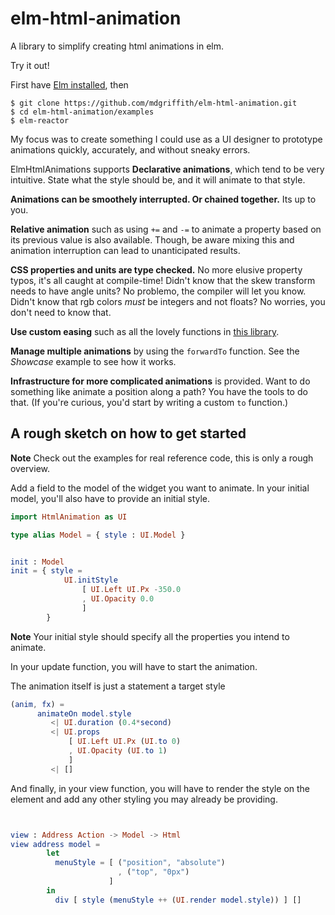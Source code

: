 
# elm-html-animation

A library to simplify creating html animations in elm.  

Try it out!

First have [Elm installed](http://elm-lang.org/install), then

```
$ git clone https://github.com/mdgriffith/elm-html-animation.git
$ cd elm-html-animation/examples
$ elm-reactor
```

My focus was to create something I could use as a UI designer to prototype animations quickly, accurately, and without sneaky errors.


ElmHtmlAnimations supports __Declarative animations__, which tend to be very intuitive. State what the style should be, and it will animate to that style. 

__Animations can be smoothely interrupted.  Or chained together.__   Its up to you.  

__Relative animation__ such as using `+=` and `-=` to animate a property based on its previous value is also available.  Though, be aware mixing this and animation interruption can lead to unanticipated results.


__CSS properties and units are type checked.__  No more elusive property typos, it's all caught at compile-time!  Didn't know that the skew transform needs to have angle units?  No problemo, the compiler will let you know.  Didn't know that rgb colors _must_ be integers and not floats?  No worries, you don't need to know that.

__Use custom easing__ such as all the lovely functions in [this library](http://package.elm-lang.org/packages/Dandandan/Easing/2.0.1/Easing#easing-functions).

__Manage multiple animations__ by using the `forwardTo` function.  See the _Showcase_ example to see how it works.

__Infrastructure for more complicated animations__ is provided.  Want to do something like animate a position along a path?  You have the tools to do that.  (If you're curious, you'd start by writing a custom `to` function.)


## A rough sketch on how to get started

__Note__ Check out the examples for real reference code, this is only a rough overview.

Add a field to the model of the widget you want to animate.
In your initial model, you'll also have to provide an initial style.  


```elm
import HtmlAnimation as UI

type alias Model = { style : UI.Model }


init : Model
init = { style = 
            UI.initStyle 
                [ UI.Left UI.Px -350.0
                , UI.Opacity 0.0 
                ]
        }
```

__Note__ Your initial style should specify all the properties you intend to animate. 

In your update function, you will have to start the animation.

The animation itself is just a statement a target style
```elm
(anim, fx) = 
      animateOn model.style
         <| UI.duration (0.4*second)
         <| UI.props 
             [ UI.Left UI.Px (UI.to 0) 
             , UI.Opacity (UI.to 1)
             ]
         <| []
```


And finally, in your view function, you will have to render the style on the element and add any other styling you may already be providing.

```elm


view : Address Action -> Model -> Html
view address model =
        let
          menuStyle = [ ("position", "absolute")
                        , ("top", "0px")
                      ]
        in
          div [ style (menuStyle ++ (UI.render model.style)) ] []


```










